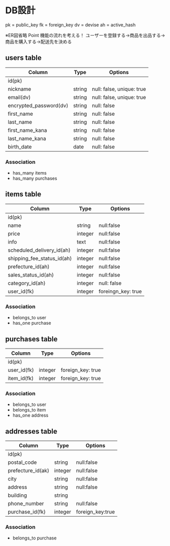 # DB設計
pk = public_key
fk = foreign_key
dv = devise
ah = active_hash

※ER図省略
Point 機能の流れを考える！
ユーザーを登録する→商品を出品する→商品を購入する→配送先を決める

## users table
| Column                 | Type   | Options                   |
| ---------------------- | ------ | ------------------------- |
| id(pk)                 |        |                           |
| nickname               | string | null: false, unique: true |
| email(dv)              | string | null: false, unique: true |
| encrypted_password(dv) | string | null: false               |
| first_name             | string | null: false               |
| last_name              | string | null: false               |
| first_name_kana        | string | null: false               |
| last_name_kana         | string | null: false               |
| birth_date             | date   | null: false               |

### Association
- has_many items
- has_many purchases


## items table
| Column                     | Type    | Options                 |
| -------------------------- | ------- | ----------------------- |
| id(pk)                     |         |                         |
| name                       | string  | null:false              |
| price                      | integer | null:false              |
| info                       | text    | null:false              |
| scheduled_delivery_id(ah)  | integer | null:false              |
| shipping_fee_status_id(ah) | integer | null:false              |
| prefecture_id(ah)          | integer | null:false              |
| sales_status_id(ah)        | integer | null:false              |
| category_id(ah)            | integer | null: false             |
| user_id(fk)                | integer | foreingn_key: true      |

### Association
- belongs_to user
- has_one purchase



## purchases table
| Column      | Type    | Options           |
| ----------- | ------- | ----------------- |
| id(pk)      |         |                   |
| user_id(fk) | integer | foreign_key: true |
| item_id(fk) | integer | foreign_key: true |


### Association
- belongs_to user
- belongs_to item
- has_one address



## addresses table
| Column                     | Type    | Options                 |
| -------------------------- | ------- | ----------------------- |
| id(pk)                     |         |                         |
| postal_code                | string  | null:false              |
| prefecture_id(ak)          | integer | null:false              |
| city                       | string  | null:false              |
| address                    | string  | null:false              |
| building	                 | string  |                         |
| phone_number               | string  | null:false              |
| purchase_id(fk)            | integer | foreign_key:true        |

### Association
- belongs_to purchase







